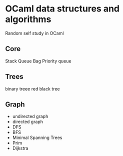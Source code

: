 # OCaml data structures and algorithms

Random self study in OCaml

## Core

Stack
Queue
Bag
Priority queue

## Trees

binary treee
red black tree

## Graph

+ undirected graph
+ directed graph
+ DFS
+ BFS
+ Minimal Spanning Trees
+ Prim
+ Dijkstra
